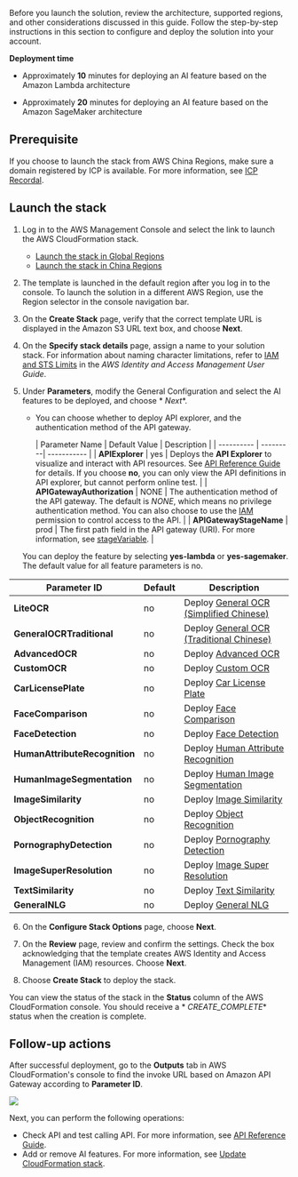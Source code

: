 Before you launch the solution, review the architecture, supported regions, and other considerations discussed in this
guide. Follow the step-by-step instructions in this section to configure and deploy the solution into your account.

**Deployment time**

- Approximately **10** minutes for deploying an AI feature based on the Amazon Lambda architecture

- Approximately **20** minutes for deploying an AI feature based on the Amazon SageMaker architecture

## Prerequisite

If you choose to launch the stack from AWS China Regions, make sure a domain registered by ICP is available. For more
information, see [ICP Recordal](https://www.amazonaws.cn/en/support/icp/?nc1=h_ls).

## Launch the stack

1. Log in to the AWS Management Console and select the link to launch the AWS CloudFormation stack.

    - [Launch the stack in Global Regions][template-global]
    - [Launch the stack in China Regions][template-china1]

2. The template is launched in the default region after you log in to the console. To launch the solution in a different
   AWS Region, use the Region selector in the console navigation bar.

3. On the **Create Stack** page, verify that the correct template URL is displayed in the Amazon S3 URL text box, and
   choose **Next**.

4. On the **Specify stack details** page, assign a name to your solution stack. For information about naming character
   limitations, refer
   to [IAM and STS Limits](https://docs.aws.amazon.com/IAM/latest/UserGuide/reference_iam-limits.html) in the *AWS
   Identity and Access Management User Guide*.

5. Under **Parameters**, modify the General Configuration and select the AI features to be deployed, and choose *
   *Next**.

    - You can choose whether to deploy API explorer, and the authentication method of the API gateway.

      | Parameter Name | Default Value | Description |
                             | ---------- | ---------| ----------- |
      | **APIExplorer** | yes | Deploys the **API Explorer** to visualize and interact with API resources. See [API Reference Guide](api-explorer.md) for details. If you choose **no**, you can only view the API definitions in API explorer, but cannot perform online test.  |
      | **APIGatewayAuthorization** | NONE | The authentication method of the API gateway. The default is *NONE*, which means no privilege authentication method. You can also choose to use the [IAM](https://docs.aws.amazon.com/zh_cn/apigateway/latest/developerguide/permissions.html) permission to control access to the API. |
      | **APIGatewayStageName** | prod | The first path field in the API gateway (URI). For more information, see [stageVariable](https://docs.aws.amazon.com/en_us/apigateway/latest/developerguide/stage-variables.html). | 

   You can deploy the feature by selecting **yes-lambda** or **yes-sagemaker**. The default value for all feature
   parameters is no.

| Parameter ID                  | Default | Description                                                                   |
|-------------------------------|---------|-------------------------------------------------------------------------------|
| **LiteOCR**                   | no      | Deploy [General OCR (Simplified Chinese)](deploy-general-ocr.md)              |
| **GeneralOCRTraditional**     | no      | Deploy [General OCR (Traditional Chinese)](deploy-general-ocr-traditional.md) |
| **AdvancedOCR**               | no      | Deploy [Advanced OCR](deploy-general-ocr-traditional.md)                      |
| **CustomOCR**                 | no      | Deploy [Custom OCR](deploy-custom-ocr.md)                                     |
| **CarLicensePlate**           | no      | Deploy [Car License Plate](deploy-car-license-plate.md)                       |
| **FaceComparison**            | no      | Deploy [Face Comparison](deploy-face-comparison.md)                           |
| **FaceDetection**             | no      | Deploy [Face Detection](deploy-face-detection.md)                             |
| **HumanAttributeRecognition** | no      | Deploy [Human Attribute Recognition](deploy-human-attribute-recognition.md)   |
| **HumanImageSegmentation**    | no      | Deploy [Human Image Segmentation](deploy-human-image-segmentation.md)         |
| **ImageSimilarity**           | no      | Deploy [Image Similarity](deploy-image-similarity.md)                         |
| **ObjectRecognition**         | no      | Deploy [Object Recognition](deploy-object-recognition.md)                     |
| **PornographyDetection**      | no      | Deploy [Pornography Detection](deploy-pornography-detection.md)               |   
| **ImageSuperResolution**      | no      | Deploy [Image Super Resolution](deploy-image-super-resolution.md)             |
| **TextSimilarity**            | no      | Deploy [Text Similarity](deploy-text-similarity.md)                           |
| **GeneralNLG**                | no      | Deploy [General NLG](deploy-general-nlu.md)                                   |

6. On the **Configure Stack Options** page, choose **Next**.

7. On the **Review** page, review and confirm the settings. Check the box acknowledging that the template creates AWS
   Identity and Access Management (IAM) resources. Choose **Next**.

8. Choose **Create Stack** to deploy the stack.

You can view the status of the stack in the **Status** column of the AWS CloudFormation console. You should receive a *
*CREATE_COMPLETE** status when the creation is complete.

## Follow-up actions

After successful deployment, go to the **Outputs** tab in AWS CloudFormation's console to find the invoke URL based on
Amazon API Gateway according to **Parameter ID**.

![](./images/output.png)

Next, you can perform the following operations:

- Check API and test calling API. For more information, see [API Reference Guide](api-explorer.md).
- Add or remove AI features. For more information, see [Update CloudFormation stack](deploy-add-delete-api.md).

[template-china1]:https://cn-north-1.console.amazonaws.cn/cloudformation/home?region=cn-north-1#/stacks/create/template?stackName=AIKitsInferOCRStack&templateURL=https://aws-gcr-solutions.s3.cn-north-1.amazonaws.com.cn/Aws-gcr-ai-solution-kit/latest/AI-Solution-Kit.template


[template-global]: https://console.aws.amazon.com/cloudformation/home?region=us-east-1#/stacks/create/template?stackName=AIKitsInferOCRStack&templateURL=https://aws-gcr-solutions.s3.amazonaws.com/Aws-gcr-ai-solution-kit/latest/AI-Solution-Kit.template


